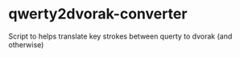 # qwerty2dvorak-converter
Script to helps translate key strokes between querty to dvorak (and otherwise)
